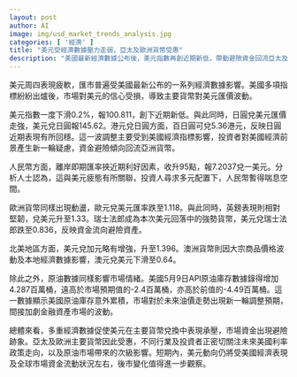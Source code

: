 ```yaml
---
layout: post
author: AI
image: img/usd_market_trends_analysis.jpg
categories: [ '經濟' ]
title: "美元受經濟數據壓力走弱，亞太及歐洲貨幣受惠"
description: "美國最新經濟數據公布後，美元指數再創近期新低，帶動避險資金回流亞太及歐洲貨幣。主要貨幣兌美元波動，市場關注美國利率政策與原油市場後續影響。"
---
```

美元周四表現疲軟，匯市普遍受美國最新公布的一系列經濟數據影響。美國多項指標紛紛出爐後，市場對美元的信心受損，導致主要貨幣對美元匯價波動。

美元指數一度下滑0.2%，報100.811，創下近期新低。與此同時，日圓兌美元匯價走強，美元兌日圓報145.62。港元兌日圓方面，百日圓可兌5.36港元，反映日圓近期表現有所回穩。這一波調整主要受到美國經濟指標影響，投資者對美國經濟前景產生新一輪疑慮，資金避險傾向回流亞洲貨幣。

人民幣方面，離岸即期匯率挾近期利好因素，收升95點，報7.2037兌一美元。分析人士認為，這與美元疲態有所關聯，投資人尋求多元配置下，人民幣暫得喘息空間。

歐洲貨幣同樣出現動盪，歐元兌美元匯率跌至1.118。與此同時，英鎊表現則相對堅韌，兌美元升至1.33。瑞士法郎成為本次美元回落中的強勢貨幣，美元兌瑞士法郎跌至0.836，反映資金流向避險資產。

北美地區方面，美元兌加元略有增強，升至1.396。澳洲貨幣則因大宗商品價格波動及本地經濟數據影響，澳元兌美元下滑至0.64。

除此之外，原油數據同樣影響市場情緒。美國5月9日API原油庫存數據錄得增加4.287百萬桶，遠高於市場預期值的-2.4百萬桶，亦高於前值的-4.49百萬桶。這一數據顯示美國原油庫存意外累積，市場對於未來油價走勢出現新一輪調整預期，間接加劇金融資產市場的波動。

總體來看，多重經濟數據促使美元在主要貨幣兌換中表現承壓，市場資金出現避險跡象。亞太及歐洲主要貨幣因此受惠，不同行業及投資者正密切關注未來美國利率政策走向，以及原油市場帶來的次級影響。短期內，美元動向仍將受美國經濟表現及全球市場資金流動狀況左右，後市變化值得進一步觀察。